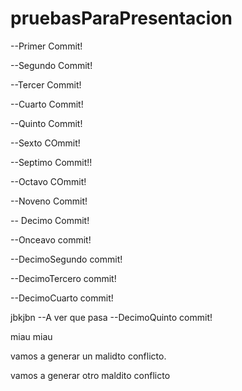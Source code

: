 # pruebasParaPresentacion

--Primer Commit!

--Segundo Commit!

--Tercer Commit! 

--Cuarto Commit!

--Quinto Commit!

--Sexto COmmit!

--Septimo Commit!!

--Octavo COmmit!

--Noveno Commit! 

-- Decimo Commit!

--Onceavo commit!

--DecimoSegundo commit!

--DecimoTercero commit!

--DecimoCuarto commit! 



jbkjbn
--A ver que pasa
--DecimoQuinto commit!

miau miau

vamos a generar un malidto conflicto.

vamos a generar otro maldito conflicto
